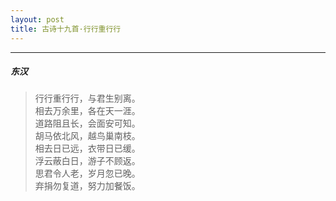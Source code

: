 ```yaml
---
layout: post
title: 古诗十九首·行行重行行
---
```

-----
#####  东汉

> 行行重行行，与君生别离。  
> 相去万余里，各在天一涯。  
> 道路阻且长，会面安可知。  
> 胡马依北风，越鸟巢南枝。  
> 相去日已远，衣带日已缓。  
> 浮云蔽白日，游子不顾返。  
> 思君令人老，岁月忽已晚。  
> 弃捐勿复道，努力加餐饭。
